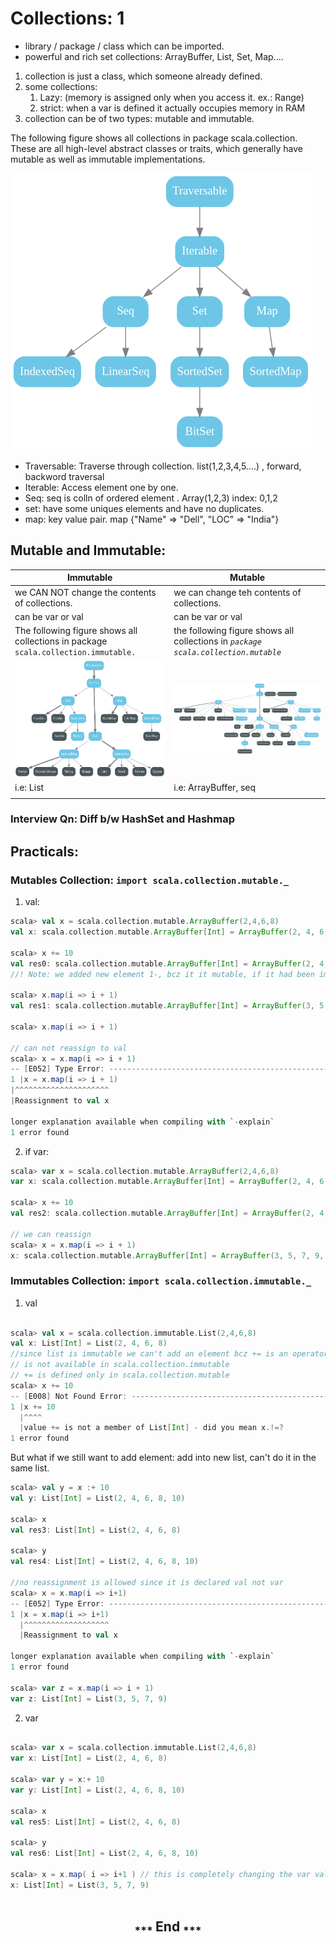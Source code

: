 # Collections: 1
* library / package / class which can be imported.
* powerful and rich set collections: ArrayBuffer, List, Set, Map....


1. collection is just a class, which someone already defined.
2. some collections:
   1. Lazy:  (memory is assigned only when you access it. ex.: Range)
   2. strict:  when a var is defined it actually occupies memory in RAM
3. collection can be of two types: mutable and immutable.

The following figure shows all collections in package scala.collection. <br>
These are all high-level abstract classes or traits, which generally have <br>
mutable as well as immutable implementations.


![img_2.png](img_2.png)<br>

* Traversable: Traverse through collection. list(1,2,3,4,5....) , forward, backword traversal
* Iterable: Access element one by one.
* Seq: seq is colln of ordered element . Array(1,2,3) index: 0,1,2
* set: have some uniques elements and have no duplicates.
* map: key value pair. map {"Name" => "Dell", "LOC" => "India"}

## Mutable and Immutable:
| Immutable                                                                          | Mutable                                                                           |
|------------------------------------------------------------------------------------|-----------------------------------------------------------------------------------|
| we CAN NOT change the contents of collections.                                     | we can change teh contents of collections.                                        |
| can be var or val                                                                  | can be var or val                                                                 |
| The following figure shows all collections in package `scala.collection.immutable.` | the following figure shows all collections in _`package scala.collection.mutable`_ |
| ![img.png](img.png)                                                                | ![img_1.png](img_1.png)                                                           |
| i.e: List                                                                          | i.e: ArrayBuffer, seq                                                             |
|                                                                                    |                                                                                   |
### Interview Qn: Diff b/w HashSet and Hashmap
## Practicals:
### Mutables Collection:  `import scala.collection.mutable._`
1. val:
```scala
scala> val x = scala.collection.mutable.ArrayBuffer(2,4,6,8)
val x: scala.collection.mutable.ArrayBuffer[Int] = ArrayBuffer(2, 4, 6, 8)
                                                                                                                                                                                                                   
scala> x += 10
val res0: scala.collection.mutable.ArrayBuffer[Int] = ArrayBuffer(2, 4, 6, 8, 10)
//! Note: we added new element 1-, bcz it it mutable, if it had been immutable you couldn't do it.

scala> x.map(i => i + 1)
val res1: scala.collection.mutable.ArrayBuffer[Int] = ArrayBuffer(3, 5, 7, 9, 11)

scala> x.map(i => i + 1)

// can not reassign to val
scala> x = x.map(i => i + 1)
-- [E052] Type Error: ---------------------------------------------------------------------------------------------------------------------------------------------------------------------------------------------
1 |x = x.map(i => i + 1)
|^^^^^^^^^^^^^^^^^^^^^
|Reassignment to val x

longer explanation available when compiling with `-explain`
1 error found
```
2. if var:
```scala
scala> var x = scala.collection.mutable.ArrayBuffer(2,4,6,8)
var x: scala.collection.mutable.ArrayBuffer[Int] = ArrayBuffer(2, 4, 6, 8)
                                                                                                                                                                                                                   
scala> x += 10
val res2: scala.collection.mutable.ArrayBuffer[Int] = ArrayBuffer(2, 4, 6, 8, 10)

// we can reassign
scala> x = x.map(i => i + 1)
x: scala.collection.mutable.ArrayBuffer[Int] = ArrayBuffer(3, 5, 7, 9, 11)
```

### Immutables Collection: `import scala.collection.immutable._`
1. val
```scala
                                                                                                                                                                                                                   
scala> val x = scala.collection.immutable.List(2,4,6,8)
val x: List[Int] = List(2, 4, 6, 8)
//since list is immutable we can't add an element bcz += is an operator(behind the scenes it is actually a method) to add new elements.
// is not available in scala.collection.immutable
// += is defined only in scala.collection.mutable
scala> x += 10
-- [E008] Not Found Error: ----------------------------------------------------------------------------------------------------------------------------------------------------------------------------------------
1 |x += 10
  |^^^^
  |value += is not a member of List[Int] - did you mean x.!=?
1 error found
```
But what if we still want to add element: add into new list, can't do it in the same list.
```scala
scala> val y = x :+ 10
val y: List[Int] = List(2, 4, 6, 8, 10)
                                                                                                                                                                                                                   
scala> x
val res3: List[Int] = List(2, 4, 6, 8)
                                                                                                                                                                                                                   
scala> y
val res4: List[Int] = List(2, 4, 6, 8, 10)
          
//no reassignment is allowed since it is declared val not var
scala> x = x.map(i => i+1)
-- [E052] Type Error: ---------------------------------------------------------------------------------------------------------------------------------------------------------------------------------------------
1 |x = x.map(i => i+1)
  |^^^^^^^^^^^^^^^^^^^
  |Reassignment to val x

longer explanation available when compiling with `-explain`
1 error found

scala> var z = x.map(i => i + 1)
var z: List[Int] = List(3, 5, 7, 9)

```
2. var
```scala
                                                                                                                                                                                                                   
scala> var x = scala.collection.immutable.List(2,4,6,8)
var x: List[Int] = List(2, 4, 6, 8)

scala> var y = x:+ 10
var y: List[Int] = List(2, 4, 6, 8, 10)
                                                                                                                                                                                                                   
scala> x
val res5: List[Int] = List(2, 4, 6, 8)
                                                                                                                                                                                                                   
scala> y
val res6: List[Int] = List(2, 4, 6, 8, 10)
                                                                                                                                                                                                                   
scala> x = x.map( i => i+1 ) // this is completely changing the var value
x: List[Int] = List(3, 5, 7, 9)
                                                                                                                                                                                                                   
```



<h2 align="center"><sub>*** </sub> End <sub>***</sub></h2>
